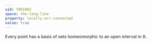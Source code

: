 ```yaml
---
uid: T001002
space: the-long-line
property: locally-arc-connected
value: true
---
```

Every point has a basis of sets homeomorphic to an open interval in $\mathbb{R}$.

